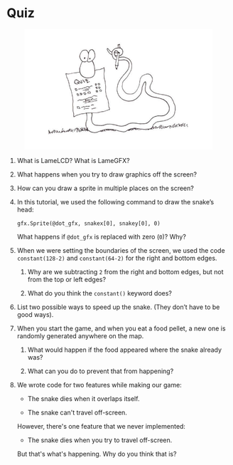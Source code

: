 # Quiz

<figure>
    <img src="images/quiz.jpg" />
</figure>

1.  What is LameLCD? What is LameGFX?

1.  What happens when you try to draw graphics off the screen?

1.  How can you draw a sprite in multiple places on the screen?

1.  In this tutorial, we used the following command to draw the snake’s head:

    ```spin
    gfx.Sprite(@dot_gfx, snakex[0], snakey[0], 0)
    ```

    What happens if `@dot_gfx` is replaced with zero (`0`)? Why?

1.  When we were setting the boundaries of the screen, we used the code
    `constant(128-2)` and `constant(64-2)` for the right and bottom edges.

    1.  Why are we subtracting `2` from the right and bottom edges, but not
        from the top or left edges?

    1.  What do you think the `constant()` keyword does?

1.  List two possible ways to speed up the snake. (They don’t have to be good ways).

1.  When you start the game, and when you eat a food pellet, a new one is
    randomly generated anywhere on the map.

    1.  What would happen if the food appeared where the snake already was?

    1.  What can you do to prevent that from happening?

1.  We wrote code for two features while making our game:

    - The snake dies when it overlaps itself.

    - The snake can't travel off-screen.

    However, there's one feature that we never implemented:

    - The snake dies when you try to travel off-screen.

    But that's what's happening. Why do you think that is?
